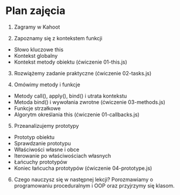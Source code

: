 # Plan zajęcia

1. Zagramy w Kahoot

2. Zapoznamy się z kontekstem funkcji 
- Słowo kluczowe this
- Kontekst globalny
- Kontekst metody obiektu (ćwiczenie 01-this.js)

3. Rozwiążemy zadanie praktyczne (ćwiczenie 02-tasks.js)
   
4. Omówimy metody i funkcje
- Metody call(), apply(), bind() і utrata kontekstu
- Metoda bind() і wywołania zwrotne (ćwiczenie 03-methods.js)
- Funkcje strzałkowe
- Algorytm określania this (ćwiczenie 01-callbacks.js)

5. Przeanalizujemy prototypy
- Prototyp obiektu
- Sprawdzanie prototypu
- Właściwości własne i obce
- Iterowanie po właściwościach własnych
- Łańcuchy prototypów
- Koniec łańcucha prototypów (ćwiczenie 04-prototype.js)

6. Czego nauczysz się w następnej lekcji? Porozmawiamy o programowaniu proceduralnym i OOP oraz przyjrzymy się klasom.

